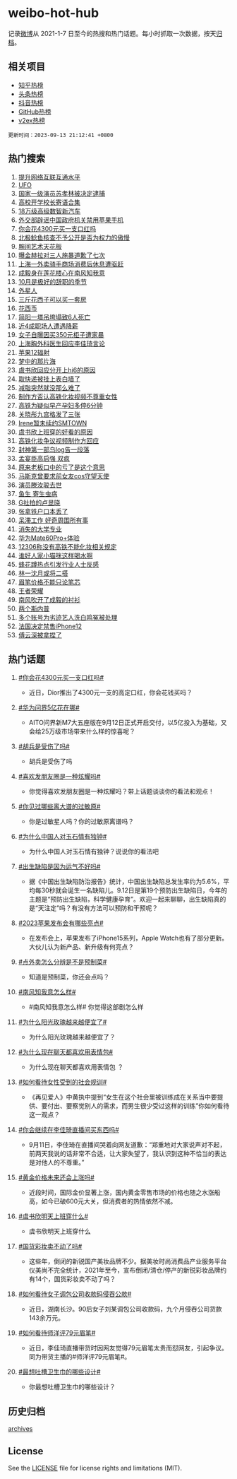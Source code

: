 # weibo-hot-hub

记录[微博](https://www.weibo.com)从 2021-1-7 日至今的热搜和热门话题。每小时抓取一次数据，按天[归档](archives)。

## 相关项目

- [知乎热榜](https://github.com/lonnyzhang423/zhihu-hot-hub)
- [头条热榜](https://github.com/lonnyzhang423/toutiao-hot-hub)
- [抖音热榜](https://github.com/lonnyzhang423/douyin-hot-hub)
- [GitHub热榜](https://github.com/lonnyzhang423/github-hot-hub)
- [v2ex热榜](https://github.com/lonnyzhang423/v2ex-hot-hub)


`更新时间：2023-09-13 21:12:41 +0800`

## 热门搜索

1. [提升网络互联互通水平](https://m.weibo.cn/search?containerid=100103type%3D1%26t%3D10%26q%3D%23%E6%8F%90%E5%8D%87%E7%BD%91%E7%BB%9C%E4%BA%92%E8%81%94%E4%BA%92%E9%80%9A%E6%B0%B4%E5%B9%B3%23&stream_entry_id=51&isnewpage=1&extparam=seat%3D1%26c_type%3D51%26dgr%3D0%26filter_type%3Drealtimehot%26cate%3D10103%26pos%3D0%26stream_entry_id%3D51%26display_time%3D1694610759%26pre_seqid%3D169461075972702033236)
1. [UFO](https://m.weibo.cn/search?containerid=100103type%3D1%26t%3D10%26q%3DUFO&stream_entry_id=31&isnewpage=1&extparam=seat%3D1%26flag%3D1%26dgr%3D0%26pos%3D0%26stream_entry_id%3D31%26band_rank%3D1%26realpos%3D1%26filter_type%3Drealtimehot%26lcate%3D5001%26cate%3D5001%26q%3DUFO%26c_type%3D31%26display_time%3D1694610759%26pre_seqid%3D169461075972702033236)
1. [国家一级演员苏孝林被决定逮捕](https://m.weibo.cn/search?containerid=100103type%3D1%26t%3D10%26q%3D%23%E5%9B%BD%E5%AE%B6%E4%B8%80%E7%BA%A7%E6%BC%94%E5%91%98%E8%8B%8F%E5%AD%9D%E6%9E%97%E8%A2%AB%E5%86%B3%E5%AE%9A%E9%80%AE%E6%8D%95%23&stream_entry_id=31&isnewpage=1&extparam=seat%3D1%26flag%3D2%26dgr%3D0%26pos%3D1%26stream_entry_id%3D31%26band_rank%3D2%26realpos%3D2%26filter_type%3Drealtimehot%26lcate%3D5001%26cate%3D5001%26q%3D%2523%25E5%259B%25BD%25E5%25AE%25B6%25E4%25B8%2580%25E7%25BA%25A7%25E6%25BC%2594%25E5%2591%2598%25E8%258B%258F%25E5%25AD%259D%25E6%259E%2597%25E8%25A2%25AB%25E5%2586%25B3%25E5%25AE%259A%25E9%2580%25AE%25E6%258D%2595%2523%26c_type%3D31%26display_time%3D1694610759%26pre_seqid%3D169461075972702033236)
1. [高校开学校长寄语合集](https://m.weibo.cn/search?containerid=100103type%3D1%26t%3D10%26q%3D%23%E9%AB%98%E6%A0%A1%E5%BC%80%E5%AD%A6%E6%A0%A1%E9%95%BF%E5%AF%84%E8%AF%AD%E5%90%88%E9%9B%86%23&stream_entry_id=31&isnewpage=1&extparam=seat%3D1%26flag%3D0%26dgr%3D0%26pos%3D2%26stream_entry_id%3D31%26band_rank%3D3%26realpos%3D3%26filter_type%3Drealtimehot%26lcate%3D5001%26cate%3D5001%26q%3D%2523%25E9%25AB%2598%25E6%25A0%25A1%25E5%25BC%2580%25E5%25AD%25A6%25E6%25A0%25A1%25E9%2595%25BF%25E5%25AF%2584%25E8%25AF%25AD%25E5%2590%2588%25E9%259B%2586%2523%26c_type%3D31%26display_time%3D1694610759%26pre_seqid%3D169461075972702033236)
1. [18万级高级数智新汽车](https://m.weibo.cn/search?containerid=100103type%3D1%26t%3D10%26q%3D%2318%E4%B8%87%E7%BA%A7%E9%AB%98%E7%BA%A7%E6%95%B0%E6%99%BA%E6%96%B0%E6%B1%BD%E8%BD%A6%23&stream_entry_id=31&isnewpage=1&extparam=seat%3D1%26c_type%3D31%26dgr%3D0%26pos%3D3%26is_ad_pos%3D1%26topic_ad%3D1%26stream_entry_id%3D31%26band_rank%3D4%26filter_type%3Drealtimehot%26lcate%3D5001%26adid%3D203252%26cate%3D5001%26q%3D%252318%25E4%25B8%2587%25E7%25BA%25A7%25E9%25AB%2598%25E7%25BA%25A7%25E6%2595%25B0%25E6%2599%25BA%25E6%2596%25B0%25E6%25B1%25BD%25E8%25BD%25A6%2523%26display_time%3D1694610759%26pre_seqid%3D169461075972702033236)
1. [外交部辟谣中国政府机关禁用苹果手机](https://m.weibo.cn/search?containerid=100103type%3D1%26t%3D10%26q%3D%23%E5%A4%96%E4%BA%A4%E9%83%A8%E8%BE%9F%E8%B0%A3%E4%B8%AD%E5%9B%BD%E6%94%BF%E5%BA%9C%E6%9C%BA%E5%85%B3%E7%A6%81%E7%94%A8%E8%8B%B9%E6%9E%9C%E6%89%8B%E6%9C%BA%23&stream_entry_id=31&isnewpage=1&extparam=seat%3D1%26flag%3D1%26dgr%3D0%26pos%3D4%26stream_entry_id%3D31%26band_rank%3D4%26realpos%3D4%26filter_type%3Drealtimehot%26lcate%3D5001%26cate%3D5001%26q%3D%2523%25E5%25A4%2596%25E4%25BA%25A4%25E9%2583%25A8%25E8%25BE%259F%25E8%25B0%25A3%25E4%25B8%25AD%25E5%259B%25BD%25E6%2594%25BF%25E5%25BA%259C%25E6%259C%25BA%25E5%2585%25B3%25E7%25A6%2581%25E7%2594%25A8%25E8%258B%25B9%25E6%259E%259C%25E6%2589%258B%25E6%259C%25BA%2523%26c_type%3D31%26display_time%3D1694610759%26pre_seqid%3D169461075972702033236)
1. [你会花4300元买一支口红吗](https://m.weibo.cn/search?containerid=100103type%3D1%26t%3D10%26q%3D%23%E4%BD%A0%E4%BC%9A%E8%8A%B14300%E5%85%83%E4%B9%B0%E4%B8%80%E6%94%AF%E5%8F%A3%E7%BA%A2%E5%90%97%23&stream_entry_id=31&isnewpage=1&extparam=seat%3D1%26flag%3D2%26dgr%3D0%26pos%3D5%26stream_entry_id%3D31%26band_rank%3D5%26realpos%3D5%26filter_type%3Drealtimehot%26lcate%3D5001%26cate%3D5001%26q%3D%2523%25E4%25BD%25A0%25E4%25BC%259A%25E8%258A%25B14300%25E5%2585%2583%25E4%25B9%25B0%25E4%25B8%2580%25E6%2594%25AF%25E5%258F%25A3%25E7%25BA%25A2%25E5%2590%2597%2523%26c_type%3D31%26display_time%3D1694610759%26pre_seqid%3D169461075972702033236)
1. [北极鲶鱼核查不予公开是否为权力的傲慢](https://m.weibo.cn/search?containerid=100103type%3D1%26t%3D10%26q%3D%23%E5%8C%97%E6%9E%81%E9%B2%B6%E9%B1%BC%E6%A0%B8%E6%9F%A5%E4%B8%8D%E4%BA%88%E5%85%AC%E5%BC%80%E6%98%AF%E5%90%A6%E4%B8%BA%E6%9D%83%E5%8A%9B%E7%9A%84%E5%82%B2%E6%85%A2%23&stream_entry_id=31&isnewpage=1&extparam=seat%3D1%26flag%3D0%26dgr%3D0%26pos%3D6%26stream_entry_id%3D31%26band_rank%3D6%26realpos%3D6%26filter_type%3Drealtimehot%26lcate%3D5001%26cate%3D5001%26q%3D%2523%25E5%258C%2597%25E6%259E%2581%25E9%25B2%25B6%25E9%25B1%25BC%25E6%25A0%25B8%25E6%259F%25A5%25E4%25B8%258D%25E4%25BA%2588%25E5%2585%25AC%25E5%25BC%2580%25E6%2598%25AF%25E5%2590%25A6%25E4%25B8%25BA%25E6%259D%2583%25E5%258A%259B%25E7%259A%2584%25E5%2582%25B2%25E6%2585%25A2%2523%26c_type%3D31%26display_time%3D1694610759%26pre_seqid%3D169461075972702033236)
1. [腕间艺术天花板](https://m.weibo.cn/search?containerid=100103type%3D1%26t%3D10%26q%3D%23%E8%85%95%E9%97%B4%E8%89%BA%E6%9C%AF%E5%A4%A9%E8%8A%B1%E6%9D%BF%23&stream_entry_id=31&isnewpage=1&extparam=seat%3D1%26c_type%3D31%26dgr%3D0%26pos%3D7%26is_ad_pos%3D1%26topic_ad%3D1%26stream_entry_id%3D31%26band_rank%3D7%26filter_type%3Drealtimehot%26lcate%3D5001%26adid%3D203275%26cate%3D5001%26q%3D%2523%25E8%2585%2595%25E9%2597%25B4%25E8%2589%25BA%25E6%259C%25AF%25E5%25A4%25A9%25E8%258A%25B1%25E6%259D%25BF%2523%26display_time%3D1694610759%26pre_seqid%3D169461075972702033236)
1. [曝金赫拉对三人施暴道歉了七次](https://m.weibo.cn/search?containerid=100103type%3D1%26t%3D10%26q%3D%23%E6%9B%9D%E9%87%91%E8%B5%AB%E6%8B%89%E5%AF%B9%E4%B8%89%E4%BA%BA%E6%96%BD%E6%9A%B4%E9%81%93%E6%AD%89%E4%BA%86%E4%B8%83%E6%AC%A1%23&stream_entry_id=31&isnewpage=1&extparam=seat%3D1%26flag%3D1%26dgr%3D0%26pos%3D8%26stream_entry_id%3D31%26band_rank%3D7%26realpos%3D7%26filter_type%3Drealtimehot%26lcate%3D5001%26cate%3D5001%26q%3D%2523%25E6%259B%259D%25E9%2587%2591%25E8%25B5%25AB%25E6%258B%2589%25E5%25AF%25B9%25E4%25B8%2589%25E4%25BA%25BA%25E6%2596%25BD%25E6%259A%25B4%25E9%2581%2593%25E6%25AD%2589%25E4%25BA%2586%25E4%25B8%2583%25E6%25AC%25A1%2523%26c_type%3D31%26display_time%3D1694610759%26pre_seqid%3D169461075972702033236)
1. [上海一外卖骑手商场消费后休息遭驱赶](https://m.weibo.cn/search?containerid=100103type%3D1%26t%3D10%26q%3D%23%E4%B8%8A%E6%B5%B7%E4%B8%80%E5%A4%96%E5%8D%96%E9%AA%91%E6%89%8B%E5%95%86%E5%9C%BA%E6%B6%88%E8%B4%B9%E5%90%8E%E4%BC%91%E6%81%AF%E9%81%AD%E9%A9%B1%E8%B5%B6%23&stream_entry_id=31&isnewpage=1&extparam=seat%3D1%26flag%3D0%26dgr%3D0%26pos%3D9%26stream_entry_id%3D31%26band_rank%3D8%26realpos%3D8%26filter_type%3Drealtimehot%26lcate%3D5001%26cate%3D5001%26q%3D%2523%25E4%25B8%258A%25E6%25B5%25B7%25E4%25B8%2580%25E5%25A4%2596%25E5%258D%2596%25E9%25AA%2591%25E6%2589%258B%25E5%2595%2586%25E5%259C%25BA%25E6%25B6%2588%25E8%25B4%25B9%25E5%2590%258E%25E4%25BC%2591%25E6%2581%25AF%25E9%2581%25AD%25E9%25A9%25B1%25E8%25B5%25B6%2523%26c_type%3D31%26display_time%3D1694610759%26pre_seqid%3D169461075972702033236)
1. [成毅身在莲花楼心在南风知我意](https://m.weibo.cn/search?containerid=100103type%3D1%26t%3D10%26q%3D%23%E6%88%90%E6%AF%85%E8%BA%AB%E5%9C%A8%E8%8E%B2%E8%8A%B1%E6%A5%BC%E5%BF%83%E5%9C%A8%E5%8D%97%E9%A3%8E%E7%9F%A5%E6%88%91%E6%84%8F%23&stream_entry_id=31&isnewpage=1&extparam=seat%3D1%26flag%3D0%26dgr%3D0%26pos%3D10%26stream_entry_id%3D31%26band_rank%3D9%26realpos%3D9%26filter_type%3Drealtimehot%26lcate%3D5001%26cate%3D5001%26q%3D%2523%25E6%2588%2590%25E6%25AF%2585%25E8%25BA%25AB%25E5%259C%25A8%25E8%258E%25B2%25E8%258A%25B1%25E6%25A5%25BC%25E5%25BF%2583%25E5%259C%25A8%25E5%258D%2597%25E9%25A3%258E%25E7%259F%25A5%25E6%2588%2591%25E6%2584%258F%2523%26c_type%3D31%26display_time%3D1694610759%26pre_seqid%3D169461075972702033236)
1. [10月是极好的辞职的季节](https://m.weibo.cn/search?containerid=100103type%3D1%26t%3D10%26q%3D10%E6%9C%88%E6%98%AF%E6%9E%81%E5%A5%BD%E7%9A%84%E8%BE%9E%E8%81%8C%E7%9A%84%E5%AD%A3%E8%8A%82&stream_entry_id=31&isnewpage=1&extparam=seat%3D1%26flag%3D0%26dgr%3D0%26pos%3D11%26stream_entry_id%3D31%26band_rank%3D10%26realpos%3D10%26filter_type%3Drealtimehot%26lcate%3D5001%26cate%3D5001%26q%3D10%25E6%259C%2588%25E6%2598%25AF%25E6%259E%2581%25E5%25A5%25BD%25E7%259A%2584%25E8%25BE%259E%25E8%2581%258C%25E7%259A%2584%25E5%25AD%25A3%25E8%258A%2582%26c_type%3D31%26display_time%3D1694610759%26pre_seqid%3D169461075972702033236)
1. [外星人](https://m.weibo.cn/search?containerid=100103type%3D1%26t%3D10%26q%3D%E5%A4%96%E6%98%9F%E4%BA%BA&stream_entry_id=31&isnewpage=1&extparam=seat%3D1%26flag%3D2%26dgr%3D0%26pos%3D12%26stream_entry_id%3D31%26band_rank%3D11%26realpos%3D11%26filter_type%3Drealtimehot%26lcate%3D5001%26cate%3D5001%26q%3D%25E5%25A4%2596%25E6%2598%259F%25E4%25BA%25BA%26c_type%3D31%26display_time%3D1694610759%26pre_seqid%3D169461075972702033236)
1. [三斤花西子可以买一套房](https://m.weibo.cn/search?containerid=100103type%3D1%26t%3D10%26q%3D%E4%B8%89%E6%96%A4%E8%8A%B1%E8%A5%BF%E5%AD%90%E5%8F%AF%E4%BB%A5%E4%B9%B0%E4%B8%80%E5%A5%97%E6%88%BF&stream_entry_id=31&isnewpage=1&extparam=seat%3D1%26flag%3D1%26dgr%3D0%26pos%3D13%26stream_entry_id%3D31%26band_rank%3D12%26realpos%3D12%26filter_type%3Drealtimehot%26lcate%3D5001%26cate%3D5001%26q%3D%25E4%25B8%2589%25E6%2596%25A4%25E8%258A%25B1%25E8%25A5%25BF%25E5%25AD%2590%25E5%258F%25AF%25E4%25BB%25A5%25E4%25B9%25B0%25E4%25B8%2580%25E5%25A5%2597%25E6%2588%25BF%26c_type%3D31%26display_time%3D1694610759%26pre_seqid%3D169461075972702033236)
1. [花西币](https://m.weibo.cn/search?containerid=100103type%3D1%26t%3D10%26q%3D%E8%8A%B1%E8%A5%BF%E5%B8%81&stream_entry_id=31&isnewpage=1&extparam=seat%3D1%26flag%3D2%26dgr%3D0%26pos%3D14%26stream_entry_id%3D31%26band_rank%3D13%26realpos%3D13%26filter_type%3Drealtimehot%26lcate%3D5001%26cate%3D5001%26q%3D%25E8%258A%25B1%25E8%25A5%25BF%25E5%25B8%2581%26c_type%3D31%26display_time%3D1694610759%26pre_seqid%3D169461075972702033236)
1. [简阳一塔吊垮塌致6人死亡](https://m.weibo.cn/search?containerid=100103type%3D1%26t%3D10%26q%3D%23%E7%AE%80%E9%98%B3%E4%B8%80%E5%A1%94%E5%90%8A%E5%9E%AE%E5%A1%8C%E8%87%B46%E4%BA%BA%E6%AD%BB%E4%BA%A1%23&stream_entry_id=31&isnewpage=1&extparam=seat%3D1%26flag%3D1%26dgr%3D0%26pos%3D15%26stream_entry_id%3D31%26band_rank%3D14%26realpos%3D14%26filter_type%3Drealtimehot%26lcate%3D5001%26cate%3D5001%26q%3D%2523%25E7%25AE%2580%25E9%2598%25B3%25E4%25B8%2580%25E5%25A1%2594%25E5%2590%258A%25E5%259E%25AE%25E5%25A1%258C%25E8%2587%25B46%25E4%25BA%25BA%25E6%25AD%25BB%25E4%25BA%25A1%2523%26c_type%3D31%26display_time%3D1694610759%26pre_seqid%3D169461075972702033236)
1. [近4成职场人遭遇降薪](https://m.weibo.cn/search?containerid=100103type%3D1%26t%3D10%26q%3D%23%E8%BF%914%E6%88%90%E8%81%8C%E5%9C%BA%E4%BA%BA%E9%81%AD%E9%81%87%E9%99%8D%E8%96%AA%23&stream_entry_id=31&isnewpage=1&extparam=seat%3D1%26flag%3D0%26dgr%3D0%26pos%3D16%26stream_entry_id%3D31%26band_rank%3D15%26realpos%3D15%26filter_type%3Drealtimehot%26lcate%3D5001%26cate%3D5001%26q%3D%2523%25E8%25BF%25914%25E6%2588%2590%25E8%2581%258C%25E5%259C%25BA%25E4%25BA%25BA%25E9%2581%25AD%25E9%2581%2587%25E9%2599%258D%25E8%2596%25AA%2523%26c_type%3D31%26display_time%3D1694610759%26pre_seqid%3D169461075972702033236)
1. [女子自曝因买350元柜子遭家暴](https://m.weibo.cn/search?containerid=100103type%3D1%26t%3D10%26q%3D%23%E5%A5%B3%E5%AD%90%E8%87%AA%E6%9B%9D%E5%9B%A0%E4%B9%B0350%E5%85%83%E6%9F%9C%E5%AD%90%E9%81%AD%E5%AE%B6%E6%9A%B4%23&stream_entry_id=31&isnewpage=1&extparam=seat%3D1%26flag%3D1%26dgr%3D0%26pos%3D17%26stream_entry_id%3D31%26band_rank%3D16%26realpos%3D16%26filter_type%3Drealtimehot%26lcate%3D5001%26cate%3D5001%26q%3D%2523%25E5%25A5%25B3%25E5%25AD%2590%25E8%2587%25AA%25E6%259B%259D%25E5%259B%25A0%25E4%25B9%25B0350%25E5%2585%2583%25E6%259F%259C%25E5%25AD%2590%25E9%2581%25AD%25E5%25AE%25B6%25E6%259A%25B4%2523%26c_type%3D31%26display_time%3D1694610759%26pre_seqid%3D169461075972702033236)
1. [上海胸外科医生回应李佳琦言论](https://m.weibo.cn/search?containerid=100103type%3D1%26t%3D10%26q%3D%23%E4%B8%8A%E6%B5%B7%E8%83%B8%E5%A4%96%E7%A7%91%E5%8C%BB%E7%94%9F%E5%9B%9E%E5%BA%94%E6%9D%8E%E4%BD%B3%E7%90%A6%E8%A8%80%E8%AE%BA%23&stream_entry_id=31&isnewpage=1&extparam=seat%3D1%26flag%3D0%26dgr%3D0%26pos%3D18%26stream_entry_id%3D31%26band_rank%3D17%26realpos%3D17%26filter_type%3Drealtimehot%26lcate%3D5001%26cate%3D5001%26q%3D%2523%25E4%25B8%258A%25E6%25B5%25B7%25E8%2583%25B8%25E5%25A4%2596%25E7%25A7%2591%25E5%258C%25BB%25E7%2594%259F%25E5%259B%259E%25E5%25BA%2594%25E6%259D%258E%25E4%25BD%25B3%25E7%2590%25A6%25E8%25A8%2580%25E8%25AE%25BA%2523%26c_type%3D31%26display_time%3D1694610759%26pre_seqid%3D169461075972702033236)
1. [苹果12辐射](https://m.weibo.cn/search?containerid=100103type%3D1%26t%3D10%26q%3D%23%E8%8B%B9%E6%9E%9C12%E8%BE%90%E5%B0%84%23&stream_entry_id=31&isnewpage=1&extparam=seat%3D1%26flag%3D2%26dgr%3D0%26pos%3D19%26stream_entry_id%3D31%26band_rank%3D18%26realpos%3D18%26filter_type%3Drealtimehot%26lcate%3D5001%26cate%3D5001%26q%3D%2523%25E8%258B%25B9%25E6%259E%259C12%25E8%25BE%2590%25E5%25B0%2584%2523%26c_type%3D31%26display_time%3D1694610759%26pre_seqid%3D169461075972702033236)
1. [梦中的那片海](https://m.weibo.cn/search?containerid=100103type%3D1%26t%3D10%26q%3D%E6%A2%A6%E4%B8%AD%E7%9A%84%E9%82%A3%E7%89%87%E6%B5%B7&stream_entry_id=31&isnewpage=1&extparam=seat%3D1%26flag%3D0%26dgr%3D0%26pos%3D20%26stream_entry_id%3D31%26band_rank%3D19%26realpos%3D19%26filter_type%3Drealtimehot%26lcate%3D5001%26cate%3D5001%26q%3D%25E6%25A2%25A6%25E4%25B8%25AD%25E7%259A%2584%25E9%2582%25A3%25E7%2589%2587%25E6%25B5%25B7%26c_type%3D31%26display_time%3D1694610759%26pre_seqid%3D169461075972702033236)
1. [虞书欣回应分开上hi6的原因](https://m.weibo.cn/search?containerid=100103type%3D1%26t%3D10%26q%3D%23%E8%99%9E%E4%B9%A6%E6%AC%A3%E5%9B%9E%E5%BA%94%E5%88%86%E5%BC%80%E4%B8%8Ahi6%E7%9A%84%E5%8E%9F%E5%9B%A0%23&stream_entry_id=31&isnewpage=1&extparam=seat%3D1%26flag%3D2%26dgr%3D0%26pos%3D21%26stream_entry_id%3D31%26band_rank%3D20%26realpos%3D20%26filter_type%3Drealtimehot%26lcate%3D5001%26cate%3D5001%26q%3D%2523%25E8%2599%259E%25E4%25B9%25A6%25E6%25AC%25A3%25E5%259B%259E%25E5%25BA%2594%25E5%2588%2586%25E5%25BC%2580%25E4%25B8%258Ahi6%25E7%259A%2584%25E5%258E%259F%25E5%259B%25A0%2523%26c_type%3D31%26display_time%3D1694610759%26pre_seqid%3D169461075972702033236)
1. [取快递被挂上表白墙了](https://m.weibo.cn/search?containerid=100103type%3D1%26t%3D10%26q%3D%23%E5%8F%96%E5%BF%AB%E9%80%92%E8%A2%AB%E6%8C%82%E4%B8%8A%E8%A1%A8%E7%99%BD%E5%A2%99%E4%BA%86%23&stream_entry_id=31&isnewpage=1&extparam=seat%3D1%26flag%3D1%26dgr%3D0%26pos%3D22%26stream_entry_id%3D31%26band_rank%3D21%26realpos%3D21%26filter_type%3Drealtimehot%26lcate%3D5001%26cate%3D5001%26q%3D%2523%25E5%258F%2596%25E5%25BF%25AB%25E9%2580%2592%25E8%25A2%25AB%25E6%258C%2582%25E4%25B8%258A%25E8%25A1%25A8%25E7%2599%25BD%25E5%25A2%2599%25E4%25BA%2586%2523%26c_type%3D31%26display_time%3D1694610759%26pre_seqid%3D169461075972702033236)
1. [减脂突然就没那么难了](https://m.weibo.cn/search?containerid=100103type%3D1%26t%3D10%26q%3D%E5%87%8F%E8%84%82%E7%AA%81%E7%84%B6%E5%B0%B1%E6%B2%A1%E9%82%A3%E4%B9%88%E9%9A%BE%E4%BA%86&stream_entry_id=31&isnewpage=1&extparam=seat%3D1%26flag%3D0%26dgr%3D0%26pos%3D23%26stream_entry_id%3D31%26band_rank%3D22%26realpos%3D22%26filter_type%3Drealtimehot%26lcate%3D5001%26cate%3D5001%26q%3D%25E5%2587%258F%25E8%2584%2582%25E7%25AA%2581%25E7%2584%25B6%25E5%25B0%25B1%25E6%25B2%25A1%25E9%2582%25A3%25E4%25B9%2588%25E9%259A%25BE%25E4%25BA%2586%26c_type%3D31%26display_time%3D1694610759%26pre_seqid%3D169461075972702033236)
1. [制作方否认高铁化妆视频不尊重女性](https://m.weibo.cn/search?containerid=100103type%3D1%26t%3D10%26q%3D%23%E5%88%B6%E4%BD%9C%E6%96%B9%E5%90%A6%E8%AE%A4%E9%AB%98%E9%93%81%E5%8C%96%E5%A6%86%E8%A7%86%E9%A2%91%E4%B8%8D%E5%B0%8A%E9%87%8D%E5%A5%B3%E6%80%A7%23&stream_entry_id=31&isnewpage=1&extparam=seat%3D1%26flag%3D1%26dgr%3D0%26pos%3D24%26stream_entry_id%3D31%26band_rank%3D23%26realpos%3D23%26filter_type%3Drealtimehot%26lcate%3D5001%26cate%3D5001%26q%3D%2523%25E5%2588%25B6%25E4%25BD%259C%25E6%2596%25B9%25E5%2590%25A6%25E8%25AE%25A4%25E9%25AB%2598%25E9%2593%2581%25E5%258C%2596%25E5%25A6%2586%25E8%25A7%2586%25E9%25A2%2591%25E4%25B8%258D%25E5%25B0%258A%25E9%2587%258D%25E5%25A5%25B3%25E6%2580%25A7%2523%26c_type%3D31%26display_time%3D1694610759%26pre_seqid%3D169461075972702033236)
1. [高铁为疑似早产孕妇多停6分钟](https://m.weibo.cn/search?containerid=100103type%3D1%26t%3D10%26q%3D%23%E9%AB%98%E9%93%81%E4%B8%BA%E7%96%91%E4%BC%BC%E6%97%A9%E4%BA%A7%E5%AD%95%E5%A6%87%E5%A4%9A%E5%81%9C6%E5%88%86%E9%92%9F%23&stream_entry_id=31&isnewpage=1&extparam=seat%3D1%26flag%3D32768%26dgr%3D0%26pos%3D25%26stream_entry_id%3D31%26band_rank%3D24%26realpos%3D24%26filter_type%3Drealtimehot%26lcate%3D5001%26cate%3D5001%26q%3D%2523%25E9%25AB%2598%25E9%2593%2581%25E4%25B8%25BA%25E7%2596%2591%25E4%25BC%25BC%25E6%2597%25A9%25E4%25BA%25A7%25E5%25AD%2595%25E5%25A6%2587%25E5%25A4%259A%25E5%2581%259C6%25E5%2588%2586%25E9%2592%259F%2523%26c_type%3D31%26display_time%3D1694610759%26pre_seqid%3D169461075972702033236)
1. [关晓彤九宫格发了三张](https://m.weibo.cn/search?containerid=100103type%3D1%26t%3D10%26q%3D%23%E5%85%B3%E6%99%93%E5%BD%A4%E4%B9%9D%E5%AE%AB%E6%A0%BC%E5%8F%91%E4%BA%86%E4%B8%89%E5%BC%A0%23&stream_entry_id=31&isnewpage=1&extparam=seat%3D1%26flag%3D1%26dgr%3D0%26pos%3D26%26stream_entry_id%3D31%26band_rank%3D25%26realpos%3D25%26filter_type%3Drealtimehot%26lcate%3D5001%26cate%3D5001%26q%3D%2523%25E5%2585%25B3%25E6%2599%2593%25E5%25BD%25A4%25E4%25B9%259D%25E5%25AE%25AB%25E6%25A0%25BC%25E5%258F%2591%25E4%25BA%2586%25E4%25B8%2589%25E5%25BC%25A0%2523%26c_type%3D31%26display_time%3D1694610759%26pre_seqid%3D169461075972702033236)
1. [Irene暂未续约SMTOWN](https://m.weibo.cn/search?containerid=100103type%3D1%26t%3D10%26q%3D%23Irene%E6%9A%82%E6%9C%AA%E7%BB%AD%E7%BA%A6SMTOWN%23&stream_entry_id=31&isnewpage=1&extparam=seat%3D1%26flag%3D0%26dgr%3D0%26pos%3D27%26stream_entry_id%3D31%26band_rank%3D26%26realpos%3D26%26filter_type%3Drealtimehot%26lcate%3D5001%26cate%3D5001%26q%3D%2523Irene%25E6%259A%2582%25E6%259C%25AA%25E7%25BB%25AD%25E7%25BA%25A6SMTOWN%2523%26c_type%3D31%26display_time%3D1694610759%26pre_seqid%3D169461075972702033236)
1. [虞书欣上班穿的好看的原因](https://m.weibo.cn/search?containerid=100103type%3D1%26t%3D10%26q%3D%23%E8%99%9E%E4%B9%A6%E6%AC%A3%E4%B8%8A%E7%8F%AD%E7%A9%BF%E7%9A%84%E5%A5%BD%E7%9C%8B%E7%9A%84%E5%8E%9F%E5%9B%A0%23&stream_entry_id=31&isnewpage=1&extparam=seat%3D1%26flag%3D0%26dgr%3D0%26pos%3D28%26stream_entry_id%3D31%26band_rank%3D27%26realpos%3D27%26filter_type%3Drealtimehot%26lcate%3D5001%26cate%3D5001%26q%3D%2523%25E8%2599%259E%25E4%25B9%25A6%25E6%25AC%25A3%25E4%25B8%258A%25E7%258F%25AD%25E7%25A9%25BF%25E7%259A%2584%25E5%25A5%25BD%25E7%259C%258B%25E7%259A%2584%25E5%258E%259F%25E5%259B%25A0%2523%26c_type%3D31%26display_time%3D1694610759%26pre_seqid%3D169461075972702033236)
1. [高铁化妆争议视频制作方回应](https://m.weibo.cn/search?containerid=100103type%3D1%26t%3D10%26q%3D%23%E9%AB%98%E9%93%81%E5%8C%96%E5%A6%86%E4%BA%89%E8%AE%AE%E8%A7%86%E9%A2%91%E5%88%B6%E4%BD%9C%E6%96%B9%E5%9B%9E%E5%BA%94%23&stream_entry_id=31&isnewpage=1&extparam=seat%3D1%26flag%3D1%26dgr%3D0%26pos%3D29%26stream_entry_id%3D31%26band_rank%3D28%26realpos%3D28%26filter_type%3Drealtimehot%26lcate%3D5001%26cate%3D5001%26q%3D%2523%25E9%25AB%2598%25E9%2593%2581%25E5%258C%2596%25E5%25A6%2586%25E4%25BA%2589%25E8%25AE%25AE%25E8%25A7%2586%25E9%25A2%2591%25E5%2588%25B6%25E4%25BD%259C%25E6%2596%25B9%25E5%259B%259E%25E5%25BA%2594%2523%26c_type%3D31%26display_time%3D1694610759%26pre_seqid%3D169461075972702033236)
1. [封神第一部乌log告一段落](https://m.weibo.cn/search?containerid=100103type%3D1%26t%3D10%26q%3D%E5%B0%81%E7%A5%9E%E7%AC%AC%E4%B8%80%E9%83%A8%E4%B9%8Clog%E5%91%8A%E4%B8%80%E6%AE%B5%E8%90%BD&stream_entry_id=31&isnewpage=1&extparam=seat%3D1%26flag%3D1%26dgr%3D0%26pos%3D30%26stream_entry_id%3D31%26band_rank%3D29%26realpos%3D29%26filter_type%3Drealtimehot%26lcate%3D5001%26cate%3D5001%26q%3D%25E5%25B0%2581%25E7%25A5%259E%25E7%25AC%25AC%25E4%25B8%2580%25E9%2583%25A8%25E4%25B9%258Clog%25E5%2591%258A%25E4%25B8%2580%25E6%25AE%25B5%25E8%2590%25BD%26c_type%3D31%26display_time%3D1694610759%26pre_seqid%3D169461075972702033236)
1. [孟宴臣高启强 双疯](https://m.weibo.cn/search?containerid=100103type%3D1%26t%3D10%26q%3D%E5%AD%9F%E5%AE%B4%E8%87%A3%E9%AB%98%E5%90%AF%E5%BC%BA+%E5%8F%8C%E7%96%AF&stream_entry_id=31&isnewpage=1&extparam=seat%3D1%26flag%3D0%26dgr%3D0%26pos%3D31%26stream_entry_id%3D31%26band_rank%3D30%26realpos%3D30%26filter_type%3Drealtimehot%26lcate%3D5001%26cate%3D5001%26q%3D%25E5%25AD%259F%25E5%25AE%25B4%25E8%2587%25A3%25E9%25AB%2598%25E5%2590%25AF%25E5%25BC%25BA%2520%25E5%258F%258C%25E7%2596%25AF%26c_type%3D31%26display_time%3D1694610759%26pre_seqid%3D169461075972702033236)
1. [原来老板口中的亏了是这个意思](https://m.weibo.cn/search?containerid=100103type%3D1%26t%3D10%26q%3D%E5%8E%9F%E6%9D%A5%E8%80%81%E6%9D%BF%E5%8F%A3%E4%B8%AD%E7%9A%84%E4%BA%8F%E4%BA%86%E6%98%AF%E8%BF%99%E4%B8%AA%E6%84%8F%E6%80%9D&stream_entry_id=31&isnewpage=1&extparam=seat%3D1%26flag%3D1%26dgr%3D0%26pos%3D32%26stream_entry_id%3D31%26band_rank%3D31%26realpos%3D31%26filter_type%3Drealtimehot%26lcate%3D5001%26cate%3D5001%26q%3D%25E5%258E%259F%25E6%259D%25A5%25E8%2580%2581%25E6%259D%25BF%25E5%258F%25A3%25E4%25B8%25AD%25E7%259A%2584%25E4%25BA%258F%25E4%25BA%2586%25E6%2598%25AF%25E8%25BF%2599%25E4%25B8%25AA%25E6%2584%258F%25E6%2580%259D%26c_type%3D31%26display_time%3D1694610759%26pre_seqid%3D169461075972702033236)
1. [马斯克曾要求前女友cos守望天使](https://m.weibo.cn/search?containerid=100103type%3D1%26t%3D10%26q%3D%E9%A9%AC%E6%96%AF%E5%85%8B%E6%9B%BE%E8%A6%81%E6%B1%82%E5%89%8D%E5%A5%B3%E5%8F%8Bcos%E5%AE%88%E6%9C%9B%E5%A4%A9%E4%BD%BF&stream_entry_id=31&isnewpage=1&extparam=seat%3D1%26flag%3D0%26dgr%3D0%26pos%3D33%26stream_entry_id%3D31%26band_rank%3D32%26realpos%3D32%26filter_type%3Drealtimehot%26lcate%3D5001%26cate%3D5001%26q%3D%25E9%25A9%25AC%25E6%2596%25AF%25E5%2585%258B%25E6%259B%25BE%25E8%25A6%2581%25E6%25B1%2582%25E5%2589%258D%25E5%25A5%25B3%25E5%258F%258Bcos%25E5%25AE%2588%25E6%259C%259B%25E5%25A4%25A9%25E4%25BD%25BF%26c_type%3D31%26display_time%3D1694610759%26pre_seqid%3D169461075972702033236)
1. [演员滕汝骏去世](https://m.weibo.cn/search?containerid=100103type%3D1%26t%3D10%26q%3D%23%E6%BC%94%E5%91%98%E6%BB%95%E6%B1%9D%E9%AA%8F%E5%8E%BB%E4%B8%96%23&stream_entry_id=31&isnewpage=1&extparam=seat%3D1%26flag%3D0%26dgr%3D0%26pos%3D34%26stream_entry_id%3D31%26band_rank%3D33%26realpos%3D33%26filter_type%3Drealtimehot%26lcate%3D5001%26cate%3D5001%26q%3D%2523%25E6%25BC%2594%25E5%2591%2598%25E6%25BB%2595%25E6%25B1%259D%25E9%25AA%258F%25E5%258E%25BB%25E4%25B8%2596%2523%26c_type%3D31%26display_time%3D1694610759%26pre_seqid%3D169461075972702033236)
1. [鱼生 寄生虫病](https://m.weibo.cn/search?containerid=100103type%3D1%26t%3D10%26q%3D%E9%B1%BC%E7%94%9F+%E5%AF%84%E7%94%9F%E8%99%AB%E7%97%85&stream_entry_id=31&isnewpage=1&extparam=seat%3D1%26flag%3D0%26dgr%3D0%26pos%3D35%26stream_entry_id%3D31%26band_rank%3D34%26realpos%3D34%26filter_type%3Drealtimehot%26lcate%3D5001%26cate%3D5001%26q%3D%25E9%25B1%25BC%25E7%2594%259F%2520%25E5%25AF%2584%25E7%2594%259F%25E8%2599%25AB%25E7%2597%2585%26c_type%3D31%26display_time%3D1694610759%26pre_seqid%3D169461075972702033236)
1. [G社拍的卢昱晓](https://m.weibo.cn/search?containerid=100103type%3D1%26t%3D10%26q%3D%23G%E7%A4%BE%E6%8B%8D%E7%9A%84%E5%8D%A2%E6%98%B1%E6%99%93%23&stream_entry_id=31&isnewpage=1&extparam=seat%3D1%26flag%3D0%26dgr%3D0%26pos%3D36%26stream_entry_id%3D31%26band_rank%3D35%26realpos%3D35%26filter_type%3Drealtimehot%26lcate%3D5001%26cate%3D5001%26q%3D%2523G%25E7%25A4%25BE%25E6%258B%258D%25E7%259A%2584%25E5%258D%25A2%25E6%2598%25B1%25E6%2599%2593%2523%26c_type%3D31%26display_time%3D1694610759%26pre_seqid%3D169461075972702033236)
1. [张拿铁户口本丢了](https://m.weibo.cn/search?containerid=100103type%3D1%26t%3D10%26q%3D%E5%BC%A0%E6%8B%BF%E9%93%81%E6%88%B7%E5%8F%A3%E6%9C%AC%E4%B8%A2%E4%BA%86&stream_entry_id=31&isnewpage=1&extparam=seat%3D1%26flag%3D0%26dgr%3D0%26pos%3D37%26stream_entry_id%3D31%26band_rank%3D36%26realpos%3D36%26filter_type%3Drealtimehot%26lcate%3D5001%26cate%3D5001%26q%3D%25E5%25BC%25A0%25E6%258B%25BF%25E9%2593%2581%25E6%2588%25B7%25E5%258F%25A3%25E6%259C%25AC%25E4%25B8%25A2%25E4%25BA%2586%26c_type%3D31%26display_time%3D1694610759%26pre_seqid%3D169461075972702033236)
1. [呆滞工作 好奇周围所有事](https://m.weibo.cn/search?containerid=100103type%3D1%26t%3D10%26q%3D%E5%91%86%E6%BB%9E%E5%B7%A5%E4%BD%9C+%E5%A5%BD%E5%A5%87%E5%91%A8%E5%9B%B4%E6%89%80%E6%9C%89%E4%BA%8B&stream_entry_id=31&isnewpage=1&extparam=seat%3D1%26flag%3D1%26dgr%3D0%26pos%3D38%26stream_entry_id%3D31%26band_rank%3D37%26realpos%3D37%26filter_type%3Drealtimehot%26lcate%3D5001%26cate%3D5001%26q%3D%25E5%2591%2586%25E6%25BB%259E%25E5%25B7%25A5%25E4%25BD%259C%2520%25E5%25A5%25BD%25E5%25A5%2587%25E5%2591%25A8%25E5%259B%25B4%25E6%2589%2580%25E6%259C%2589%25E4%25BA%258B%26c_type%3D31%26display_time%3D1694610759%26pre_seqid%3D169461075972702033236)
1. [消失的大学专业](https://m.weibo.cn/search?containerid=100103type%3D1%26t%3D10%26q%3D%23%E6%B6%88%E5%A4%B1%E7%9A%84%E5%A4%A7%E5%AD%A6%E4%B8%93%E4%B8%9A%23&stream_entry_id=31&isnewpage=1&extparam=seat%3D1%26flag%3D0%26dgr%3D0%26pos%3D39%26stream_entry_id%3D31%26band_rank%3D38%26realpos%3D38%26filter_type%3Drealtimehot%26lcate%3D5001%26cate%3D5001%26q%3D%2523%25E6%25B6%2588%25E5%25A4%25B1%25E7%259A%2584%25E5%25A4%25A7%25E5%25AD%25A6%25E4%25B8%2593%25E4%25B8%259A%2523%26c_type%3D31%26display_time%3D1694610759%26pre_seqid%3D169461075972702033236)
1. [华为Mate60Pro+体验](https://m.weibo.cn/search?containerid=100103type%3D1%26t%3D10%26q%3D%E5%8D%8E%E4%B8%BAMate60Pro%2B%E4%BD%93%E9%AA%8C&stream_entry_id=31&isnewpage=1&extparam=seat%3D1%26flag%3D0%26dgr%3D0%26pos%3D40%26stream_entry_id%3D31%26band_rank%3D39%26realpos%3D39%26filter_type%3Drealtimehot%26lcate%3D5001%26cate%3D5001%26q%3D%25E5%258D%258E%25E4%25B8%25BAMate60Pro%252B%25E4%25BD%2593%25E9%25AA%258C%26c_type%3D31%26display_time%3D1694610759%26pre_seqid%3D169461075972702033236)
1. [12306称没有高铁不能化妆相关规定](https://m.weibo.cn/search?containerid=100103type%3D1%26t%3D10%26q%3D%2312306%E7%A7%B0%E6%B2%A1%E6%9C%89%E9%AB%98%E9%93%81%E4%B8%8D%E8%83%BD%E5%8C%96%E5%A6%86%E7%9B%B8%E5%85%B3%E8%A7%84%E5%AE%9A%23&stream_entry_id=31&isnewpage=1&extparam=seat%3D1%26flag%3D0%26dgr%3D0%26pos%3D41%26stream_entry_id%3D31%26band_rank%3D40%26realpos%3D40%26filter_type%3Drealtimehot%26lcate%3D5001%26cate%3D5001%26q%3D%252312306%25E7%25A7%25B0%25E6%25B2%25A1%25E6%259C%2589%25E9%25AB%2598%25E9%2593%2581%25E4%25B8%258D%25E8%2583%25BD%25E5%258C%2596%25E5%25A6%2586%25E7%259B%25B8%25E5%2585%25B3%25E8%25A7%2584%25E5%25AE%259A%2523%26c_type%3D31%26display_time%3D1694610759%26pre_seqid%3D169461075972702033236)
1. [谁好人家小猫咪这样喝水啊](https://m.weibo.cn/search?containerid=100103type%3D1%26t%3D10%26q%3D%E8%B0%81%E5%A5%BD%E4%BA%BA%E5%AE%B6%E5%B0%8F%E7%8C%AB%E5%92%AA%E8%BF%99%E6%A0%B7%E5%96%9D%E6%B0%B4%E5%95%8A&stream_entry_id=31&isnewpage=1&extparam=seat%3D1%26flag%3D0%26dgr%3D0%26pos%3D42%26stream_entry_id%3D31%26band_rank%3D41%26realpos%3D41%26filter_type%3Drealtimehot%26lcate%3D5001%26cate%3D5001%26q%3D%25E8%25B0%2581%25E5%25A5%25BD%25E4%25BA%25BA%25E5%25AE%25B6%25E5%25B0%258F%25E7%258C%25AB%25E5%2592%25AA%25E8%25BF%2599%25E6%25A0%25B7%25E5%2596%259D%25E6%25B0%25B4%25E5%2595%258A%26c_type%3D31%26display_time%3D1694610759%26pre_seqid%3D169461075972702033236)
1. [蜂花蹲热点引发行业人士反感](https://m.weibo.cn/search?containerid=100103type%3D1%26t%3D10%26q%3D%23%E8%9C%82%E8%8A%B1%E8%B9%B2%E7%83%AD%E7%82%B9%E5%BC%95%E5%8F%91%E8%A1%8C%E4%B8%9A%E4%BA%BA%E5%A3%AB%E5%8F%8D%E6%84%9F%23&stream_entry_id=31&isnewpage=1&extparam=seat%3D1%26flag%3D0%26dgr%3D0%26pos%3D43%26stream_entry_id%3D31%26band_rank%3D42%26realpos%3D42%26filter_type%3Drealtimehot%26lcate%3D5001%26cate%3D5001%26q%3D%2523%25E8%259C%2582%25E8%258A%25B1%25E8%25B9%25B2%25E7%2583%25AD%25E7%2582%25B9%25E5%25BC%2595%25E5%258F%2591%25E8%25A1%258C%25E4%25B8%259A%25E4%25BA%25BA%25E5%25A3%25AB%25E5%258F%258D%25E6%2584%259F%2523%26c_type%3D31%26display_time%3D1694610759%26pre_seqid%3D169461075972702033236)
1. [林一沈月或将二搭](https://m.weibo.cn/search?containerid=100103type%3D1%26t%3D10%26q%3D%23%E6%9E%97%E4%B8%80%E6%B2%88%E6%9C%88%E6%88%96%E5%B0%86%E4%BA%8C%E6%90%AD%23&stream_entry_id=31&isnewpage=1&extparam=seat%3D1%26flag%3D0%26dgr%3D0%26pos%3D44%26stream_entry_id%3D31%26band_rank%3D43%26realpos%3D43%26filter_type%3Drealtimehot%26lcate%3D5001%26cate%3D5001%26q%3D%2523%25E6%259E%2597%25E4%25B8%2580%25E6%25B2%2588%25E6%259C%2588%25E6%2588%2596%25E5%25B0%2586%25E4%25BA%258C%25E6%2590%25AD%2523%26c_type%3D31%26display_time%3D1694610759%26pre_seqid%3D169461075972702033236)
1. [眉笔价格不能只论笔芯](https://m.weibo.cn/search?containerid=100103type%3D1%26t%3D10%26q%3D%23%E7%9C%89%E7%AC%94%E4%BB%B7%E6%A0%BC%E4%B8%8D%E8%83%BD%E5%8F%AA%E8%AE%BA%E7%AC%94%E8%8A%AF%23&stream_entry_id=31&isnewpage=1&extparam=seat%3D1%26flag%3D0%26dgr%3D0%26pos%3D45%26stream_entry_id%3D31%26band_rank%3D44%26realpos%3D44%26filter_type%3Drealtimehot%26lcate%3D5001%26cate%3D5001%26q%3D%2523%25E7%259C%2589%25E7%25AC%2594%25E4%25BB%25B7%25E6%25A0%25BC%25E4%25B8%258D%25E8%2583%25BD%25E5%258F%25AA%25E8%25AE%25BA%25E7%25AC%2594%25E8%258A%25AF%2523%26c_type%3D31%26display_time%3D1694610759%26pre_seqid%3D169461075972702033236)
1. [王者荣耀](https://m.weibo.cn/search?containerid=100103type%3D1%26t%3D10%26q%3D%E7%8E%8B%E8%80%85%E8%8D%A3%E8%80%80&stream_entry_id=31&isnewpage=1&extparam=seat%3D1%26flag%3D0%26dgr%3D0%26pos%3D46%26stream_entry_id%3D31%26band_rank%3D45%26realpos%3D45%26filter_type%3Drealtimehot%26lcate%3D5001%26cate%3D5001%26q%3D%25E7%258E%258B%25E8%2580%2585%25E8%258D%25A3%25E8%2580%2580%26c_type%3D31%26display_time%3D1694610759%26pre_seqid%3D169461075972702033236)
1. [南风吹开了成毅的衬衫](https://m.weibo.cn/search?containerid=100103type%3D1%26t%3D10%26q%3D%23%E5%8D%97%E9%A3%8E%E5%90%B9%E5%BC%80%E4%BA%86%E6%88%90%E6%AF%85%E7%9A%84%E8%A1%AC%E8%A1%AB%23&stream_entry_id=31&isnewpage=1&extparam=seat%3D1%26flag%3D0%26dgr%3D0%26pos%3D47%26stream_entry_id%3D31%26band_rank%3D46%26realpos%3D46%26filter_type%3Drealtimehot%26lcate%3D5001%26cate%3D5001%26q%3D%2523%25E5%258D%2597%25E9%25A3%258E%25E5%2590%25B9%25E5%25BC%2580%25E4%25BA%2586%25E6%2588%2590%25E6%25AF%2585%25E7%259A%2584%25E8%25A1%25AC%25E8%25A1%25AB%2523%26c_type%3D31%26display_time%3D1694610759%26pre_seqid%3D169461075972702033236)
1. [两个斯内普](https://m.weibo.cn/search?containerid=100103type%3D1%26t%3D10%26q%3D%E4%B8%A4%E4%B8%AA%E6%96%AF%E5%86%85%E6%99%AE&stream_entry_id=31&isnewpage=1&extparam=seat%3D1%26flag%3D0%26dgr%3D0%26pos%3D48%26stream_entry_id%3D31%26band_rank%3D47%26realpos%3D47%26filter_type%3Drealtimehot%26lcate%3D5001%26cate%3D5001%26q%3D%25E4%25B8%25A4%25E4%25B8%25AA%25E6%2596%25AF%25E5%2586%2585%25E6%2599%25AE%26c_type%3D31%26display_time%3D1694610759%26pre_seqid%3D169461075972702033236)
1. [多个账号为劣迹艺人洗白鸣冤被处理](https://m.weibo.cn/search?containerid=100103type%3D1%26t%3D10%26q%3D%23%E5%A4%9A%E4%B8%AA%E8%B4%A6%E5%8F%B7%E4%B8%BA%E5%8A%A3%E8%BF%B9%E8%89%BA%E4%BA%BA%E6%B4%97%E7%99%BD%E9%B8%A3%E5%86%A4%E8%A2%AB%E5%A4%84%E7%90%86%23&stream_entry_id=31&isnewpage=1&extparam=seat%3D1%26flag%3D0%26dgr%3D0%26pos%3D49%26stream_entry_id%3D31%26band_rank%3D48%26realpos%3D48%26filter_type%3Drealtimehot%26lcate%3D5001%26cate%3D5001%26q%3D%2523%25E5%25A4%259A%25E4%25B8%25AA%25E8%25B4%25A6%25E5%258F%25B7%25E4%25B8%25BA%25E5%258A%25A3%25E8%25BF%25B9%25E8%2589%25BA%25E4%25BA%25BA%25E6%25B4%2597%25E7%2599%25BD%25E9%25B8%25A3%25E5%2586%25A4%25E8%25A2%25AB%25E5%25A4%2584%25E7%2590%2586%2523%26c_type%3D31%26display_time%3D1694610759%26pre_seqid%3D169461075972702033236)
1. [法国决定禁售iPhone12](https://m.weibo.cn/search?containerid=100103type%3D1%26t%3D10%26q%3D%23%E6%B3%95%E5%9B%BD%E5%86%B3%E5%AE%9A%E7%A6%81%E5%94%AEiPhone12%23&stream_entry_id=31&isnewpage=1&extparam=seat%3D1%26flag%3D0%26dgr%3D0%26pos%3D50%26stream_entry_id%3D31%26band_rank%3D49%26realpos%3D49%26filter_type%3Drealtimehot%26lcate%3D5001%26cate%3D5001%26q%3D%2523%25E6%25B3%2595%25E5%259B%25BD%25E5%2586%25B3%25E5%25AE%259A%25E7%25A6%2581%25E5%2594%25AEiPhone12%2523%26c_type%3D31%26display_time%3D1694610759%26pre_seqid%3D169461075972702033236)
1. [傅云深被拿捏了](https://m.weibo.cn/search?containerid=100103type%3D1%26t%3D10%26q%3D%23%E5%82%85%E4%BA%91%E6%B7%B1%E8%A2%AB%E6%8B%BF%E6%8D%8F%E4%BA%86%23&stream_entry_id=31&isnewpage=1&extparam=seat%3D1%26flag%3D1%26dgr%3D0%26pos%3D51%26stream_entry_id%3D31%26band_rank%3D50%26realpos%3D50%26filter_type%3Drealtimehot%26lcate%3D5001%26cate%3D5001%26q%3D%2523%25E5%2582%2585%25E4%25BA%2591%25E6%25B7%25B1%25E8%25A2%25AB%25E6%258B%25BF%25E6%258D%258F%25E4%25BA%2586%2523%26c_type%3D31%26display_time%3D1694610759%26pre_seqid%3D169461075972702033236)

## 热门话题

1. [#你会花4300元买一支口红吗#](https://m.weibo.cn/search?containerid=231522type%3D1%26t%3D10%26q%3D%23%E4%BD%A0%E4%BC%9A%E8%8A%B14300%E5%85%83%E4%B9%B0%E4%B8%80%E6%94%AF%E5%8F%A3%E7%BA%A2%E5%90%97%23&stream_entry_id=128&isnewpage=1&extparam=seat%3D1%26c_type%3D128%26unitid%3D1694598801212%26dgr%3D0%26cate%3D5004%26lcate%3D5004%26pos%3D1-0-0%26display_time%3D1694610761%26pre_seqid%3D169461076124002715939)
    - 近日，Dior推出了4300元一支的高定口红，你会花钱买吗？

1. [#华为问界5亿花在哪#](https://m.weibo.cn/search?containerid=231522type%3D1%26t%3D10%26q%3D%23%E5%8D%8E%E4%B8%BA%E9%97%AE%E7%95%8C5%E4%BA%BF%E8%8A%B1%E5%9C%A8%E5%93%AA%23&stream_entry_id=128&isnewpage=1&extparam=seat%3D1%26c_type%3D128%26unitid%3D1694507927935%26dgr%3D0%26cate%3D5004%26lcate%3D5004%26pos%3D1-0-1%26display_time%3D1694610761%26pre_seqid%3D169461076124002715939)
    - AITO问界新M7大五座版在9月12日正式开启交付，以5亿投入为基础，又会给25万级市场带来什么样的惊喜呢？

1. [#胡兵是受伤了吗#](https://m.weibo.cn/search?containerid=231522type%3D1%26t%3D10%26q%3D%23%E8%83%A1%E5%85%B5%E6%98%AF%E5%8F%97%E4%BC%A4%E4%BA%86%E5%90%97%23&stream_entry_id=128&isnewpage=1&extparam=seat%3D1%26c_type%3D128%26unitid%3D1694603005271%26dgr%3D0%26cate%3D5004%26lcate%3D5004%26pos%3D1-0-2%26display_time%3D1694610761%26pre_seqid%3D169461076124002715939)
    - 胡兵是受伤了吗

1. [#喜欢发朋友圈是一种炫耀吗#](https://m.weibo.cn/search?containerid=231522type%3D1%26t%3D10%26q%3D%23%E5%96%9C%E6%AC%A2%E5%8F%91%E6%9C%8B%E5%8F%8B%E5%9C%88%E6%98%AF%E4%B8%80%E7%A7%8D%E7%82%AB%E8%80%80%E5%90%97%23&stream_entry_id=128&isnewpage=1&extparam=seat%3D1%26c_type%3D128%26unitid%3D1694561273252%26dgr%3D0%26cate%3D5004%26lcate%3D5004%26pos%3D1-0-3%26display_time%3D1694610761%26pre_seqid%3D169461076124002715939)
    - 你觉得喜欢发朋友圈是一种炫耀吗？带上话题谈谈你的看法和观点！

1. [#你见过哪些离大谱的过敏原#](https://m.weibo.cn/search?containerid=231522type%3D1%26t%3D10%26q%3D%23%E4%BD%A0%E8%A7%81%E8%BF%87%E5%93%AA%E4%BA%9B%E7%A6%BB%E5%A4%A7%E8%B0%B1%E7%9A%84%E8%BF%87%E6%95%8F%E5%8E%9F%23&stream_entry_id=128&isnewpage=1&extparam=seat%3D1%26c_type%3D128%26unitid%3D1694576589323%26dgr%3D0%26cate%3D5004%26lcate%3D5004%26pos%3D1-0-4%26display_time%3D1694610761%26pre_seqid%3D169461076124002715939)
    - 你是过敏星人吗？你的过敏原离谱吗？

1. [#为什么中国人对玉石情有独钟#](https://m.weibo.cn/search?containerid=231522type%3D1%26t%3D10%26q%3D%23%E4%B8%BA%E4%BB%80%E4%B9%88%E4%B8%AD%E5%9B%BD%E4%BA%BA%E5%AF%B9%E7%8E%89%E7%9F%B3%E6%83%85%E6%9C%89%E7%8B%AC%E9%92%9F%23&stream_entry_id=128&isnewpage=1&extparam=seat%3D1%26c_type%3D128%26unitid%3D1694604474312%26dgr%3D0%26cate%3D5004%26lcate%3D5004%26pos%3D1-0-5%26display_time%3D1694610761%26pre_seqid%3D169461076124002715939)
    - 为什么中国人对玉石情有独钟？说说你的看法吧

1. [#出生缺陷是因为运气不好吗#](https://m.weibo.cn/search?containerid=231522type%3D1%26t%3D10%26q%3D%23%E5%87%BA%E7%94%9F%E7%BC%BA%E9%99%B7%E6%98%AF%E5%9B%A0%E4%B8%BA%E8%BF%90%E6%B0%94%E4%B8%8D%E5%A5%BD%E5%90%97%23&stream_entry_id=128&isnewpage=1&extparam=seat%3D1%26c_type%3D128%26unitid%3D1694498585597%26dgr%3D0%26cate%3D5004%26lcate%3D5004%26pos%3D1-0-6%26display_time%3D1694610761%26pre_seqid%3D169461076124002715939)
    - 据《中国出生缺陷防治报告》统计，中国出生缺陷总发生率约为5.6%，平均每30秒就会诞生一名缺陷儿。9.12日是第19个预防出生缺陷日，今年的主题是“预防出生缺陷，科学健康孕育”。欢迎一起来聊聊，出生缺陷真的是“天注定”吗？有没有方法可以预防和干预呢？

1. [#2023苹果发布会有哪些亮点#](https://m.weibo.cn/search?containerid=231522type%3D1%26t%3D10%26q%3D%232023%E8%8B%B9%E6%9E%9C%E5%8F%91%E5%B8%83%E4%BC%9A%E6%9C%89%E5%93%AA%E4%BA%9B%E4%BA%AE%E7%82%B9%23&stream_entry_id=128&isnewpage=1&extparam=seat%3D1%26c_type%3D128%26unitid%3D1694573285265%26dgr%3D0%26cate%3D5004%26lcate%3D5004%26pos%3D1-0-7%26display_time%3D1694610761%26pre_seqid%3D169461076124002715939)
    - 在发布会上，苹果发布了iPhone15系列，Apple Watch也有了部分更新。大伙儿认为新产品、新升级有何亮点？

1. [#点外卖怎么分辨是不是预制菜#](https://m.weibo.cn/search?containerid=231522type%3D1%26t%3D10%26q%3D%23%E7%82%B9%E5%A4%96%E5%8D%96%E6%80%8E%E4%B9%88%E5%88%86%E8%BE%A8%E6%98%AF%E4%B8%8D%E6%98%AF%E9%A2%84%E5%88%B6%E8%8F%9C%23&stream_entry_id=128&isnewpage=1&extparam=seat%3D1%26c_type%3D128%26unitid%3D1694599699578%26dgr%3D0%26cate%3D5004%26lcate%3D5004%26pos%3D1-0-8%26display_time%3D1694610761%26pre_seqid%3D169461076124002715939)
    - 知道是预制菜，你还会点吗？

1. [#南风知我意怎么样#](https://m.weibo.cn/search?containerid=231522type%3D1%26t%3D10%26q%3D%23%E5%8D%97%E9%A3%8E%E7%9F%A5%E6%88%91%E6%84%8F%E6%80%8E%E4%B9%88%E6%A0%B7%23&stream_entry_id=128&isnewpage=1&extparam=seat%3D1%26c_type%3D128%26unitid%3D1694570606828%26dgr%3D0%26cate%3D5004%26lcate%3D5004%26pos%3D1-0-9%26display_time%3D1694610761%26pre_seqid%3D169461076124002715939)
    - #南风知我意怎么样# 
你觉得这部剧怎么样 ​​​

1. [#为什么阳光玫瑰越来越便宜了#](https://m.weibo.cn/search?containerid=231522type%3D1%26t%3D10%26q%3D%23%E4%B8%BA%E4%BB%80%E4%B9%88%E9%98%B3%E5%85%89%E7%8E%AB%E7%91%B0%E8%B6%8A%E6%9D%A5%E8%B6%8A%E4%BE%BF%E5%AE%9C%E4%BA%86%23&stream_entry_id=128&isnewpage=1&extparam=seat%3D1%26c_type%3D128%26unitid%3D1694490445050%26dgr%3D0%26cate%3D5004%26lcate%3D5004%26pos%3D1-0-10%26display_time%3D1694610761%26pre_seqid%3D169461076124002715939)
    - 为什么阳光玫瑰越来越便宜了？

1. [#为什么现在聊天都喜欢用表情包#](https://m.weibo.cn/search?containerid=231522type%3D1%26t%3D10%26q%3D%23%E4%B8%BA%E4%BB%80%E4%B9%88%E7%8E%B0%E5%9C%A8%E8%81%8A%E5%A4%A9%E9%83%BD%E5%96%9C%E6%AC%A2%E7%94%A8%E8%A1%A8%E6%83%85%E5%8C%85%23&stream_entry_id=128&isnewpage=1&extparam=seat%3D1%26c_type%3D128%26unitid%3D1694592205110%26dgr%3D0%26cate%3D5004%26lcate%3D5004%26pos%3D1-0-11%26display_time%3D1694610761%26pre_seqid%3D169461076124002715939)
    - 为什么现在聊天都喜欢用表情包 ？

1. [#如何看待女性受到的社会规训#](https://m.weibo.cn/search?containerid=231522type%3D1%26t%3D10%26q%3D%23%E5%A6%82%E4%BD%95%E7%9C%8B%E5%BE%85%E5%A5%B3%E6%80%A7%E5%8F%97%E5%88%B0%E7%9A%84%E7%A4%BE%E4%BC%9A%E8%A7%84%E8%AE%AD%23&stream_entry_id=128&isnewpage=1&extparam=seat%3D1%26c_type%3D128%26unitid%3D1694502158945%26dgr%3D0%26cate%3D5004%26lcate%3D5004%26pos%3D1-0-12%26display_time%3D1694610761%26pre_seqid%3D169461076124002715939)
    - 《再见爱人》中黄执中提到“女生在这个社会里被训练成在关系当中要提供、要付出、要察觉别人的需求，而男生很少受过这样的训练”你如何看待这一观点？

1. [#你会继续在李佳琦直播间买东西吗#](https://m.weibo.cn/search?containerid=231522type%3D1%26t%3D10%26q%3D%23%E4%BD%A0%E4%BC%9A%E7%BB%A7%E7%BB%AD%E5%9C%A8%E6%9D%8E%E4%BD%B3%E7%90%A6%E7%9B%B4%E6%92%AD%E9%97%B4%E4%B9%B0%E4%B8%9C%E8%A5%BF%E5%90%97%23&stream_entry_id=128&isnewpage=1&extparam=seat%3D1%26c_type%3D128%26unitid%3D1694483540625%26dgr%3D0%26cate%3D5004%26lcate%3D5004%26pos%3D1-0-13%26display_time%3D1694610761%26pre_seqid%3D169461076124002715939)
    - 9月11日，李佳琦在直播间哭着向网友道歉：“郑重地对大家说声对不起，前两天我说的话非常不合适，让大家失望了，我认识到这种不恰当的表达是对他人的不尊重。”

1. [#黄金价格未来还会上涨吗#](https://m.weibo.cn/search?containerid=231522type%3D1%26t%3D10%26q%3D%23%E9%BB%84%E9%87%91%E4%BB%B7%E6%A0%BC%E6%9C%AA%E6%9D%A5%E8%BF%98%E4%BC%9A%E4%B8%8A%E6%B6%A8%E5%90%97%23&stream_entry_id=128&isnewpage=1&extparam=seat%3D1%26c_type%3D128%26unitid%3D1694511193188%26dgr%3D0%26cate%3D5004%26lcate%3D5004%26pos%3D1-0-14%26display_time%3D1694610761%26pre_seqid%3D169461076124002715939)
    - 近段时间，国际金价显著上涨，国内黄金零售市场的价格也随之水涨船高，如今已破600元大关，但消费者的热情依然不减。

1. [#虞书欣明天上班穿什么#](https://m.weibo.cn/search?containerid=231522type%3D1%26t%3D10%26q%3D%23%E8%99%9E%E4%B9%A6%E6%AC%A3%E6%98%8E%E5%A4%A9%E4%B8%8A%E7%8F%AD%E7%A9%BF%E4%BB%80%E4%B9%88%23&stream_entry_id=128&isnewpage=1&extparam=seat%3D1%26c_type%3D128%26unitid%3D1694511479314%26dgr%3D0%26cate%3D5004%26lcate%3D5004%26pos%3D1-0-15%26display_time%3D1694610761%26pre_seqid%3D169461076124002715939)
    - 虞书欣明天上班穿什么

1. [#国货彩妆卖不动了吗#](https://m.weibo.cn/search?containerid=231522type%3D1%26t%3D10%26q%3D%23%E5%9B%BD%E8%B4%A7%E5%BD%A9%E5%A6%86%E5%8D%96%E4%B8%8D%E5%8A%A8%E4%BA%86%E5%90%97%23&stream_entry_id=128&isnewpage=1&extparam=seat%3D1%26c_type%3D128%26unitid%3D1694512994997%26dgr%3D0%26cate%3D5004%26lcate%3D5004%26pos%3D1-0-16%26display_time%3D1694610761%26pre_seqid%3D169461076124002715939)
    - 这些年，倒闭的新锐国产美妆品牌不少。据美妆时尚消费品产业服务平台仪美尚不完全统计，2021年至今，宣布倒闭/清仓/停产的新锐彩妆品牌约有14个，国货彩妆卖不动了吗？

1. [#如何看待女子调包公司收款码侵吞公款#](https://m.weibo.cn/search?containerid=231522type%3D1%26t%3D10%26q%3D%23%E5%A6%82%E4%BD%95%E7%9C%8B%E5%BE%85%E5%A5%B3%E5%AD%90%E8%B0%83%E5%8C%85%E5%85%AC%E5%8F%B8%E6%94%B6%E6%AC%BE%E7%A0%81%E4%BE%B5%E5%90%9E%E5%85%AC%E6%AC%BE%23&stream_entry_id=128&isnewpage=1&extparam=seat%3D1%26c_type%3D128%26unitid%3D1694524712266%26dgr%3D0%26cate%3D5004%26lcate%3D5004%26pos%3D1-0-17%26display_time%3D1694610761%26pre_seqid%3D169461076124002715939)
    - 近日，湖南长沙。90后女子刘某调包公司收款码，九个月侵吞公司货款143余万元。

1. [#如何看待师洋评79元眉笔#](https://m.weibo.cn/search?containerid=231522type%3D1%26t%3D10%26q%3D%23%E5%A6%82%E4%BD%95%E7%9C%8B%E5%BE%85%E5%B8%88%E6%B4%8B%E8%AF%8479%E5%85%83%E7%9C%89%E7%AC%94%23&stream_entry_id=128&isnewpage=1&extparam=seat%3D1%26c_type%3D128%26unitid%3D1694515679018%26dgr%3D0%26cate%3D5004%26lcate%3D5004%26pos%3D1-0-18%26display_time%3D1694610761%26pre_seqid%3D169461076124002715939)
    - 近日，李佳琦直播带货时因网友觉得79元眉笔太贵而怼网友，引起争议。同为带货主播的#师洋评79元眉笔#。

1. [#最想吐槽卫生巾的哪些设计#](https://m.weibo.cn/search?containerid=231522type%3D1%26t%3D10%26q%3D%23%E6%9C%80%E6%83%B3%E5%90%90%E6%A7%BD%E5%8D%AB%E7%94%9F%E5%B7%BE%E7%9A%84%E5%93%AA%E4%BA%9B%E8%AE%BE%E8%AE%A1%23&stream_entry_id=128&isnewpage=1&extparam=seat%3D1%26c_type%3D128%26unitid%3D1694488358827%26dgr%3D0%26cate%3D5004%26lcate%3D5004%26pos%3D1-0-19%26display_time%3D1694610761%26pre_seqid%3D169461076124002715939)
    - 你最想吐槽卫生巾的哪些设计？


## 历史归档

[archives](archives)

## License

See the [LICENSE](LICENSE) file for license rights and limitations (MIT).
